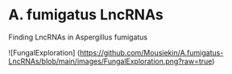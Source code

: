 # A. fumigatus LncRNAs

Finding LncRNAs in Aspergillus fumigatus

![FungalExploration] (https://github.com/Mousiekin/A.fumigatus-LncRNAs/blob/main/images/FungalExploration.png?raw=true)
